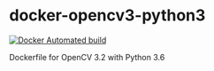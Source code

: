 docker-opencv3-python3
======================
[![Docker Automated build](https://img.shields.io/docker/automated/vipul20/docker-opencv3-python3.svg)]()

Dockerfile for OpenCV 3.2 with Python 3.6

